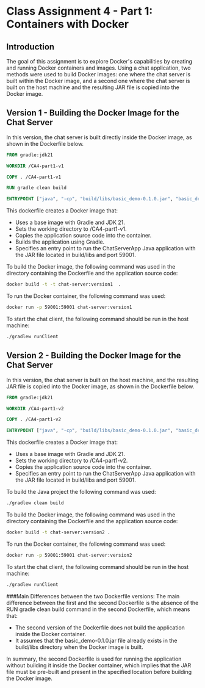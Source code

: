 # Class Assignment 4 - Part 1: Containers with Docker


## Introduction
The goal of this assignment is to explore Docker's capabilities by creating and running 
Docker containers and images. Using a chat application,  two 
methods were used to build Docker images: one where the chat server is built
within the Docker image, and a second one where the chat server is built on the host
machine and the resulting JAR file is copied into the Docker image. 

## Version 1 - Building the Docker Image for the Chat Server 

In this version, the chat server is built directly inside the Docker image, 
as shown in the Dockerfile below. 

```Dockerfile
FROM gradle:jdk21

WORKDIR /CA4-part1-v1

COPY . /CA4-part1-v1

RUN gradle clean build

ENTRYPOINT ["java", "-cp", "build/libs/basic_demo-0.1.0.jar", "basic_demo.ChatServerApp", "59001"]
```

This dockerfile creates a Docker image that:

- Uses a base image with Gradle and JDK 21.
- Sets the working directory to /CA4-part1-v1.
- Copies the application source code into the container.
- Builds the application using Gradle.
- Specifies an entry point to run the ChatServerApp Java application with the JAR file located in build/libs and port 59001.

To build the Docker image, the following command was used in the directory containing the 
Dockerfile and the application source code:

```bash
docker build -t -t chat-server:version1  .
```

To run the Docker container, the following command was used:

```bash
docker run -p 59001:59001 chat-server:version1
```

To start the chat client, the following command should be run in the host machine:

```bash
./gradlew runClient
```

## Version 2 - Building the Docker Image for the Chat Server

In this version, the chat server is built on the host machine, 
and the resulting JAR file is copied into the Docker image, as shown in the Dockerfile below.

```Dockerfile
FROM gradle:jdk21

WORKDIR /CA4-part1-v2

COPY . /CA4-part1-v2

ENTRYPOINT ["java", "-cp", "build/libs/basic_demo-0.1.0.jar", "basic_demo.ChatServerApp", "59001"]
```

This dockerfile creates a Docker image that:

- Uses a base image with Gradle and JDK 21.
- Sets the working directory to /CA4-part1-v2.
- Copies the application source code into the container.
- Specifies an entry point to run the ChatServerApp Java application with the JAR file located in build/libs and port 59001.

To build the Java project the following command was used:
```bash
./gradlew clean build
```

To build the Docker image, the following command was used in the directory containing the Dockerfile and the application source code:

```bash
docker build -t chat-server:version2 .
```

To run the Docker container, the following command was used:

```bash
docker run -p 59001:59001 chat-server:version2
```

To start the chat client, the following command should be run in the host machine:

```bash
./gradlew runClient
```


###Main Differences between the two Dockerfile versions:
The main difference between the first and the second Dockerfile is the
absence of the RUN gradle clean build command in the second Dockerfile, which means that:

- The second version of the Dockerfile does not build the application inside the Docker container.
- It assumes that the basic_demo-0.1.0.jar file already exists in the build/libs directory when the Docker image is built.

In summary, the second Dockerfile is used for running the application
without building it inside the Docker container, which implies that the JAR file
must be pre-built and present in the specified location before building the Docker image.







